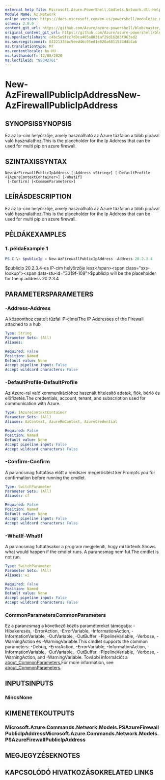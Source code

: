```yaml
---
external help file: Microsoft.Azure.PowerShell.Cmdlets.Network.dll-Help.xml
Module Name: Az.Network
online version: https://docs.microsoft.com/en-us/powershell/module/az.network/new-azfirewallpublicipaddress
schema: 2.0.0
content_git_url: https://github.com/Azure/azure-powershell/blob/master/src/Network/Network/help/New-AzFirewallPublicIpAddress.md
original_content_git_url: https://github.com/Azure/azure-powershell/blob/master/src/Network/Network/help/New-AzFirewallPublicIpAddress.md
ms.openlocfilehash: c4bc5e9fcc7d0ca405a8031af29d16283f963ad2
ms.sourcegitcommit: 04221336bc9eed46c05ed1e828a6811534d4b4ab
ms.translationtype: MT
ms.contentlocale: hu-HU
ms.lasthandoff: 12/08/2020
ms.locfileid: "98342761"
---
```

# <span data-ttu-id="3319f-101">New-AzFirewallPublicIpAddress</span><span class="sxs-lookup"><span data-stu-id="3319f-101">New-AzFirewallPublicIpAddress</span></span>

## <span data-ttu-id="3319f-102">SYNOPSIS</span><span class="sxs-lookup"><span data-stu-id="3319f-102">SYNOPSIS</span></span>
<span data-ttu-id="3319f-103">Ez az Ip-cím helyőrzője, amely használható az Azure tűzfalon a több pipával való használathoz.</span><span class="sxs-lookup"><span data-stu-id="3319f-103">This is the placeholder for the Ip Address that can be used for multi pip on azure firewall.</span></span>

## <span data-ttu-id="3319f-104">SZINTAXIS</span><span class="sxs-lookup"><span data-stu-id="3319f-104">SYNTAX</span></span>

```
New-AzFirewallPublicIpAddress [-Address <String>] [-DefaultProfile <IAzureContextContainer>] [-WhatIf]
 [-Confirm] [<CommonParameters>]
```

## <span data-ttu-id="3319f-105">LEÍRÁS</span><span class="sxs-lookup"><span data-stu-id="3319f-105">DESCRIPTION</span></span>
<span data-ttu-id="3319f-106">Ez az Ip-cím helyőrzője, amely használható az Azure tűzfalon a több pipával való használathoz.</span><span class="sxs-lookup"><span data-stu-id="3319f-106">This is the placeholder for the Ip Address that can be used for multi pip on azure firewall.</span></span>

## <span data-ttu-id="3319f-107">PÉLDÁK</span><span class="sxs-lookup"><span data-stu-id="3319f-107">EXAMPLES</span></span>

### <span data-ttu-id="3319f-108">1. példa</span><span class="sxs-lookup"><span data-stu-id="3319f-108">Example 1</span></span>
```powershell
PS C:\> $publicIp = New-AzFirewallPublicIpAddress -Address 20.2.3.4
```

<span data-ttu-id="3319f-109">$publicIp 20.2.3.4-es IP-cím helyőrzője lesz</span><span class="sxs-lookup"><span data-stu-id="3319f-109">$publicIp will be the placeholder for the ip address 20.2.3.4</span></span>

## <span data-ttu-id="3319f-110">PARAMETERS</span><span class="sxs-lookup"><span data-stu-id="3319f-110">PARAMETERS</span></span>

### <span data-ttu-id="3319f-111">-Address</span><span class="sxs-lookup"><span data-stu-id="3319f-111">-Address</span></span>
<span data-ttu-id="3319f-112">A központhoz csatolt tűzfal IP-címei</span><span class="sxs-lookup"><span data-stu-id="3319f-112">The IP Addresses of the Firewall attached to a hub</span></span>

```yaml
Type: String
Parameter Sets: (All)
Aliases:

Required: False
Position: Named
Default value: None
Accept pipeline input: False
Accept wildcard characters: False
```

### <span data-ttu-id="3319f-113">-DefaultProfile</span><span class="sxs-lookup"><span data-stu-id="3319f-113">-DefaultProfile</span></span>
<span data-ttu-id="3319f-114">Az Azure-ral való kommunikációhoz használt hitelesítő adatok, fiók, bérlő és előfizetés.</span><span class="sxs-lookup"><span data-stu-id="3319f-114">The credentials, account, tenant, and subscription used for communication with Azure.</span></span>

```yaml
Type: IAzureContextContainer
Parameter Sets: (All)
Aliases: AzContext, AzureRmContext, AzureCredential

Required: False
Position: Named
Default value: None
Accept pipeline input: False
Accept wildcard characters: False
```

### <span data-ttu-id="3319f-115">-Confirm</span><span class="sxs-lookup"><span data-stu-id="3319f-115">-Confirm</span></span>
<span data-ttu-id="3319f-116">A parancsmag futtatása előtt a rendszer megerősítést kér.</span><span class="sxs-lookup"><span data-stu-id="3319f-116">Prompts you for confirmation before running the cmdlet.</span></span>

```yaml
Type: SwitchParameter
Parameter Sets: (All)
Aliases: cf

Required: False
Position: Named
Default value: None
Accept pipeline input: False
Accept wildcard characters: False
```

### <span data-ttu-id="3319f-117">-WhatIf</span><span class="sxs-lookup"><span data-stu-id="3319f-117">-WhatIf</span></span>
<span data-ttu-id="3319f-118">A parancsmag futtatásakor a program megjeleníti, hogy mi történik.</span><span class="sxs-lookup"><span data-stu-id="3319f-118">Shows what would happen if the cmdlet runs.</span></span> <span data-ttu-id="3319f-119">A parancsmag nem fut.</span><span class="sxs-lookup"><span data-stu-id="3319f-119">The cmdlet is not run.</span></span>

```yaml
Type: SwitchParameter
Parameter Sets: (All)
Aliases: wi

Required: False
Position: Named
Default value: None
Accept pipeline input: False
Accept wildcard characters: False
```

### <span data-ttu-id="3319f-120">CommonParameters</span><span class="sxs-lookup"><span data-stu-id="3319f-120">CommonParameters</span></span>
<span data-ttu-id="3319f-121">Ez a parancsmag a következő közös paramétereket támogatja: -Hibakeresés, -ErrorAction, -ErrorVariable, -InformationAction, -InformationVariable, -OutVariable, -OutBuffer, -PipelineVariable, -Verbose, -WarningAction és -WarningVariable.</span><span class="sxs-lookup"><span data-stu-id="3319f-121">This cmdlet supports the common parameters: -Debug, -ErrorAction, -ErrorVariable, -InformationAction, -InformationVariable, -OutVariable, -OutBuffer, -PipelineVariable, -Verbose, -WarningAction, and -WarningVariable.</span></span> <span data-ttu-id="3319f-122">További információt a [about_CommonParameters.](http://go.microsoft.com/fwlink/?LinkID=113216)</span><span class="sxs-lookup"><span data-stu-id="3319f-122">For more information, see [about_CommonParameters](http://go.microsoft.com/fwlink/?LinkID=113216).</span></span>

## <span data-ttu-id="3319f-123">INPUTS</span><span class="sxs-lookup"><span data-stu-id="3319f-123">INPUTS</span></span>

### <span data-ttu-id="3319f-124">Nincs</span><span class="sxs-lookup"><span data-stu-id="3319f-124">None</span></span>

## <span data-ttu-id="3319f-125">KIMENETEK</span><span class="sxs-lookup"><span data-stu-id="3319f-125">OUTPUTS</span></span>

### <span data-ttu-id="3319f-126">Microsoft.Azure.Commands.Network.Models.PSAzureFirewallPublicIpAddress</span><span class="sxs-lookup"><span data-stu-id="3319f-126">Microsoft.Azure.Commands.Network.Models.PSAzureFirewallPublicIpAddress</span></span>

## <span data-ttu-id="3319f-127">MEGJEGYZÉSEK</span><span class="sxs-lookup"><span data-stu-id="3319f-127">NOTES</span></span>

## <span data-ttu-id="3319f-128">KAPCSOLÓDÓ HIVATKOZÁSOK</span><span class="sxs-lookup"><span data-stu-id="3319f-128">RELATED LINKS</span></span>
